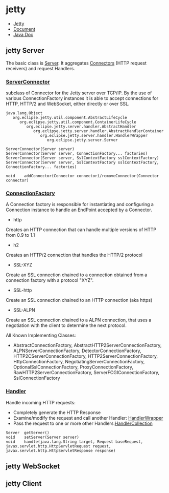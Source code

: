 # jetty
- [Jetty](https://www.eclipse.org/jetty/)
- [Document](https://www.eclipse.org/jetty/documentation/current/)
- [Java Doc](https://www.eclipse.org/jetty/javadoc/current/)

## jetty Server
The basic class is [Server](https://www.eclipse.org/jetty/javadoc/current/org/eclipse/jetty/server/Server.html). 
It aggregates [Connectors](https://www.eclipse.org/jetty/javadoc/current/org/eclipse/jetty/server/Connector.html) (HTTP request receivers) and request Handlers. 

### [ServerConnector](https://www.eclipse.org/jetty/javadoc/current/org/eclipse/jetty/server/ServerConnector.html)
subclass of Connector for the Jetty server over TCP/IP. By the use of various ConnectionFactory instances it is 
able to accept connections for HTTP, HTTP/2 and WebSocket, either directly or over SSL.
```
java.lang.Object
   org.eclipse.jetty.util.component.AbstractLifeCycle
      org.eclipse.jetty.util.component.ContainerLifeCycle
         org.eclipse.jetty.server.handler.AbstractHandler
            org.eclipse.jetty.server.handler.AbstractHandlerContainer
               org.eclipse.jetty.server.handler.HandlerWrapper
                  org.eclipse.jetty.server.Server

ServerConnector(Server server)
ServerConnector(Server server, ConnectionFactory... factories)	
ServerConnector(Server server, SslContextFactory sslContextFactory)	
ServerConnector(Server server, SslContextFactory sslContextFactory, ConnectionFactory... factories)

void	addConnector(Connector connector)/removeConnector(Connector connector)
```

### [ConnectionFactory](https://www.eclipse.org/jetty/javadoc/current/org/eclipse/jetty/server/ConnectionFactory.html)
A Connection factory is responsible for instantiating and configuring a Connection instance to handle an EndPoint accepted by a Connector.
- http

Creates an HTTP connection that can handle multiple versions of HTTP from 0.9 to 1.1
- h2

Creates an HTTP/2 connection that handles the HTTP/2 protocol
- SSL-XYZ

Create an SSL connection chained to a connection obtained from a connection factory with a protocol "XYZ".
- SSL-http

Create an SSL connection chained to an HTTP connection (aka https)
- SSL-ALPN

Create an SSL connection chained to a ALPN connection, that uses a negotiation with the client to determine the next protocol.

All Known Implementing Classes:
- AbstractConnectionFactory, AbstractHTTP2ServerConnectionFactory, ALPNServerConnectionFactory, DetectorConnectionFactory, 
HTTP2CServerConnectionFactory, HTTP2ServerConnectionFactory, HttpConnectionFactory, NegotiatingServerConnectionFactory, 
OptionalSslConnectionFactory, ProxyConnectionFactory, RawHTTP2ServerConnectionFactory, ServerFCGIConnectionFactory, SslConnectionFactory

### [Handler](https://www.eclipse.org/jetty/javadoc/current/org/eclipse/jetty/server/Handler.html)
Handle incoming HTTP requests:
- Completely generate the HTTP Response
- Examine/modify the request and call another Handler: [HandlerWrapper](https://www.eclipse.org/jetty/javadoc/current/org/eclipse/jetty/server/handler/HandlerWrapper.html)
- Pass the request to one or more other Handlers:[HandlerCollection](https://www.eclipse.org/jetty/javadoc/current/org/eclipse/jetty/server/handler/HandlerCollection.html)
```
Server	getServer()	 
void	setServer(Server server)
void	handle(java.lang.String target, Request baseRequest, javax.servlet.http.HttpServletRequest request, javax.servlet.http.HttpServletResponse response)	
```

## jetty WebSocket

## jetty Client

